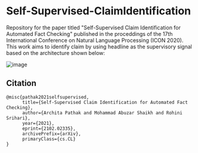 # Self-Supervised-ClaimIdentification
Repository for the paper titled "Self-Supervised Claim Identification for Automated Fact Checking" published in the proceddings of the 17th International Conference on Natural Language Processing (ICON 2020). This work aims to identify claim by using headline as the supervisory signal based on the architecture shown below:

![image](https://user-images.githubusercontent.com/25678184/114320801-b6344800-9ae5-11eb-8edd-b9e9d9b5096e.png)


## Citation

```
@misc{pathak2021selfsupervised,
      title={Self-Supervised Claim Identification for Automated Fact Checking}, 
      author={Archita Pathak and Mohammad Abuzar Shaikh and Rohini Srihari},
      year={2021},
      eprint={2102.02335},
      archivePrefix={arXiv},
      primaryClass={cs.CL}
}
```
